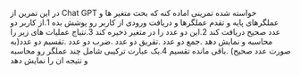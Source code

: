 در این تمرین از Chat GPT خواسته شده تمرینی اماده کنه که بحث متغیر ها و عملگرهای پایه و تقدم عملگرها و دریافت ورودی از کاربر رو پوشش بده
1.از کاربر دو عدد صحیح دریافت کند
2.این دو عدد را در متغیر ذخیره کند
3.نتیاج عملیات های زیر را محاسبه و نمایش دهد
.جمع دو عدد
.تقریق دو عدد
.ضرب دو عدد
.تقسیم دو عدد(به صورت عدد صحیح)
.باقی مانده تقسیم
4.یک عبارت ترکیبی شامل چند عملگر رو محاسبه و نتیجه ان را نمایش دهد
